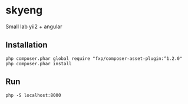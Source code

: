 # skyeng
Small lab yii2 + angular

## Installation

```
php composer.phar global require "fxp/composer-asset-plugin:^1.2.0"
php composer.phar install
```

## Run
```
php -S localhost:8000
```
